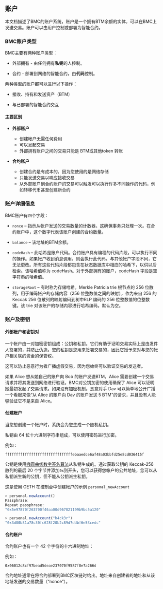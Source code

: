 ## 账户

本文档描述了BMC的账户系统，账户是一个拥有BTM余额的实体，可以在BMC上发送交易。账户可以由用户控制或部署为智能合约。

### BMC账户类型

BMC主要有两种账户类型：

- 外部拥有 - 由任何拥有**私钥**的人控制。

- 合约 - 部署到网络的智能合约，由**代码**控制。

两种类型的账户都可以进行以下操作：

- 接收、持有和发送资产（BTM）

- 与已部署的智能合约交互

#### 主要区别

- **外部账户**
  - 创建帐户无需任何费用
  - 可以发起交易
  - 外部拥有账户之间的交易只能是 BTM或其他token 转账

- **合约账户**
  - 创建合约是有成本的，因为您使用的是网络存储
  - 只能发送交易以响应接收交易
  - 从外部账户到合约账户的交易可以触发可以执行许多不同操作的代码，例如转移代币甚至创建新合约

### 账户详细信息

BMC账户有四个字段：

- `nonce` – 指示从帐户发送的交易数量的计数器。这确保事务只处理一次。在合约账户中，这个数字代表该账户创建的合约数量。

- `balance` – 该地址的BTM余额。

- `codeHash` – 此哈希是账户代码。合约账户具有编程的代码片段，可以执行不同的操作。如果帐户收到消息调用，则会执行此代码。与其他帐户字段不同，它无法更改。所有这些代码片段都包含在状态数据库中相应的哈希下，以供以后检索。该哈希值称为 codeHash。对于外部拥有的账户，codeHash 字段是空字符串的哈希值。

- `storageRoot` – 有时称为存储哈希。Merkle Patricia trie 根节点的 256 位散列，用于编码帐户的存储内容（256 位整数值之间的映射），作为来自 256 的 Keccak 256 位散列的映射编码到树中RLP 编码的 256 位整数值的位整数键。该 trie 对该账户的存储内容进行哈希编码，默认为空。

### 账户及密钥

#### 外部账户和密钥对

一个帐户由一对加密密钥组成：公钥和私钥。它们有助于证明交易实际上是由发件人签署的，并防止伪造。您的私钥是您用来签署交易的，因此它授予您对与您的帐户相关联的资金的保管权。

这可以防止恶意行为者广播虚假交易，因为您始终可以验证交易的发送者。

如果 Alice 想从她自己的账户向 Bob 的账户发送BTM，Alice 需要创建一个交易请求并将其发送到网络进行验证。BMC对公钥加密的使用确保了 Alice 可以证明她最初发起了交易请求。如果没有加密机制，恶意对手 Dav 可以简单地公开广播一个看起来像“从 Alice 的账户向 Dav 的账户发送 5 BTM”的请求，并且没有人能够验证它不是来自 Alice。

#### 创建账户

当您想创建一个帐户时，系统会为您生成一个随机私钥。

私钥由 64 位十六进制字符串组成，可以使用密码进行加密。

例如：

`fffffffffffffffffffffffffffffffebaaedce6af48a03bbfd25e8cd036415f`

公钥是使用[椭圆曲线数字签名算法](https://wikipedia.org/wiki/Elliptic_Curve_Digital_Signature_Algorithm)从私钥生成的。通过获取公钥的 Keccak-256 散列的最后 20 个字节并添加`0x`到开头，您可以获得您帐户的公共地址，您可以从私钥派生新的公钥，但不能从公钥派生私钥。

这是使用 GETH 在控制台中创建帐户的示例 `personal_newAccount`

```js
> personal.newAccount()
Passphrase:
Repeat passphrase:
"0x5e97870f263700f46aa00d967821199b9bc5a120"

> personal.newAccount("h4ck3r")
"0x3d80b31a78c30fc628f20b2c89d7ddbf6e53cedc"
```

#### 合约账户

合约账户也有一个 42 个字符的十六进制地址：

例如：

`0x06012c8cf97bead5deae237070f9587f8e7a266d`

合约地址通常在将合约部署到BMC区块链时给出。地址来自创建者的地址和从该地址发送的交易数量（“nonce”）。









